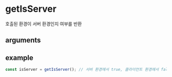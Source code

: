 # getIsServer

호출된 환경이 서버 환경인지 여부를 반환

## arguments

## example

```ts
const isServer = getIsServer(); // 서버 환경에서 true, 클라이언트 환경에서 false
```
